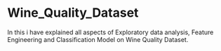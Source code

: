 # Wine_Quality_Dataset
In this i have explained all aspects of Exploratory data analysis, Feature Engineering and Classification Model on Wine Quality Dataset.
